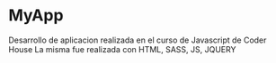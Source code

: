 # MyApp
Desarrollo de aplicacion realizada en el curso de Javascript de Coder House
La misma fue realizada con HTML, SASS, JS, JQUERY
